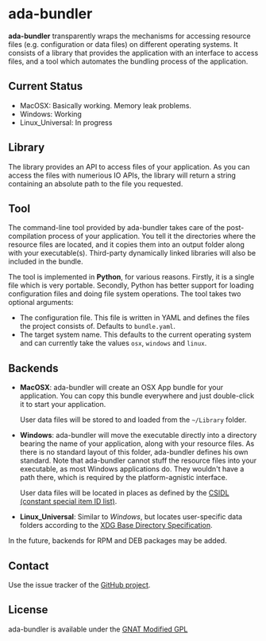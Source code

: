 # ada-bundler

**ada-bundler** transparently wraps the mechanisms for accessing resource files (e.g. configuration or data files) on different operating systems. It consists of a library
that provides the application with an interface to access files, and a tool which
automates the bundling process of the application.

## Current Status

 * MacOSX: Basically working. Memory leak problems.
 * Windows: Working
 * Linux_Universal: In progress

## Library

The library provides an API to access files of your application. As you can access the
files with numerious IO APIs, the library will return a string containing an absolute
path to the file you requested.

## Tool

The command-line tool provided by ada-bundler takes care of the post-compilation
process of your application. You tell it the directories where the resource files
are located, and it copies them into an output folder along with your executable(s).
Third-party dynamically linked libraries will also be included in the bundle.

The tool is implemented in **Python**, for various reasons. Firstly, it is a single
file which is very portable. Secondly, Python has better support for loading configuration
files and doing file system operations. The tool takes two optional arguments:

 * The configuration file. This file is written in YAML and defines the files the
   project consists of. Defaults to `bundle.yaml`.
 * The target system name. This defaults to the current operating system and can
   currently take the values `osx`, `windows` and `linux`.

## Backends

 * __MacOSX__: ada-bundler will create an OSX App bundle for your application. You can
   copy this bundle everywhere and just double-click it to start your
   application.
           
   User data files will be stored to and loaded from the 
   `~/Library` folder.
 * __Windows__: ada-bundler will move the executable directly into a directory bearing
   the name of your application, along with your resource files. As there is no standard
   layout of this folder, ada-bundler defines his own standard. Note that ada-bundler
   cannot stuff the resource files into your executable, as most Windows applications
   do. They wouldn't have a path there, which is required by the platform-agnistic
   interface.
            
   User data files will be located in places as defined by the 
   [CSIDL (constant special item ID list)][1].
 * __Linux_Universal__: Similar to _Windows_, but locates user-specific data folders
   according to the [XDG Base Directory Specification][2].

In the future, backends for RPM and DEB packages may be added.

## Contact

Use the issue tracker of the [GitHub project][3].

## License

ada-bundler is available under the [GNAT Modified GPL][4]


 [1]: http://msdn.microsoft.com/en-us/library/bb762494.aspx
 [2]: http://standards.freedesktop.org/basedir-spec/basedir-spec-latest.html
 [3]: https://github.com/flyx86/ada-bundler
 [4]: http://en.wikipedia.org/wiki/GNAT_Modified_General_Public_License